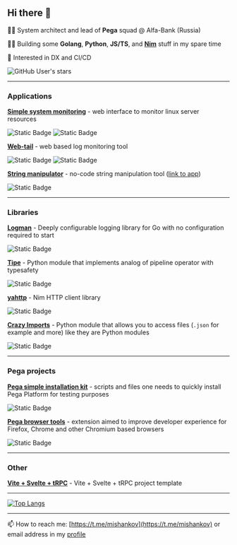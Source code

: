 ## Hi there 👋

👨‍💼 System architect and lead of **Pega** squad @ Alfa-Bank (Russia)

👨‍💻 Building some **Golang**, **Python**, **JS/TS**, and **[Nim](https://nim-lang.org/)** stuff in my spare time

🤔 Interested in DX and CI/CD

![GitHub User's stars](https://img.shields.io/github/stars/mishankov?style=social)

---
### Applications

**[Simple system monitoring](https://github.com/mishankov/simple-system-monitor)** - web interface to monitor linux server resources 

![Static Badge](https://img.shields.io/badge/golang-white?logo=go) ![Static Badge](https://img.shields.io/badge/sveltekit-white?logo=svelte)

**[Web-tail](https://github.com/mishankov/web-tail)** - web based log monitoring tool 

![Static Badge](https://img.shields.io/badge/golang-white?logo=go) ![Static Badge](https://img.shields.io/badge/svelte-white?logo=svelte)

**[String manipulator](https://github.com/mishankov/string-manipulator)** - no-code string manipulation tool ([link to app](https://mishankov.github.io/string-manipulator/)) 

![Static Badge](https://img.shields.io/badge/sveltekit-white?logo=svelte)

---
### Libraries

**[Logman](https://github.com/mishankov/logman)** - Deeply configurable logging library for Go with no configuration required to start

![Static Badge](https://img.shields.io/badge/golang-white?logo=go) 

**[Tipe](https://github.com/mishankov/tipe)** - Python module that implements analog of pipeline operator with typesafety 

![Static Badge](https://img.shields.io/badge/python-white?logo=python)

**[yahttp](https://github.com/mishankov/yahttp)** - Nim HTTP client library

![Static Badge](https://img.shields.io/badge/nim-white?logo=nim)

**[Crazy Imports](https://github.com/mishankov/crazy-imports)** - Python module that allows you to access files (`.json` for example and more) like they are Python modules

![Static Badge](https://img.shields.io/badge/python-white?logo=python)

---
### Pega projects

**[Pega simple installation kit](https://github.com/mishankov/pega-easy-install-kit)** - scripts and files one needs to quickly install Pega Platform for testing purposes

![Static Badge](https://img.shields.io/badge/docker-white?logo=docker)

**[Pega browser tools](https://github.com/mishankov/pega-browser-tools)** - extension aimed to improve developer experience for Firefox, Chrome and other Chromium based browsers

![Static Badge](https://img.shields.io/badge/svelte-white?logo=svelte)

---
### Other

**[Vite + Svelte + tRPC](https://github.com/mishankov/vite-svelte-trpc)** - Vite + Svelte + tRPC project template 

---

<!-- [![My GitHub stats](https://github-readme-stats.vercel.app/api?username=mishankov)](https://github.com/anuraghazra/github-readme-stats) -->
[![Top Langs](https://github-readme-stats-mishankov.vercel.app/api/top-langs/?username=mishankov&layout=compact&hide=swift,html&count_private=false)](https://github.com/anuraghazra/github-readme-stats)

---

📫 How to reach me: [https://t.me/mishankov](https://t.me/mishankov) or email address in my [profile](https://github.com/mishankov)
